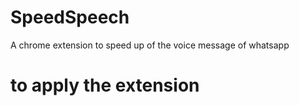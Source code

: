 # SpeedSpeech
A chrome extension to speed up of the voice message of whatsapp 


# to apply the extension
